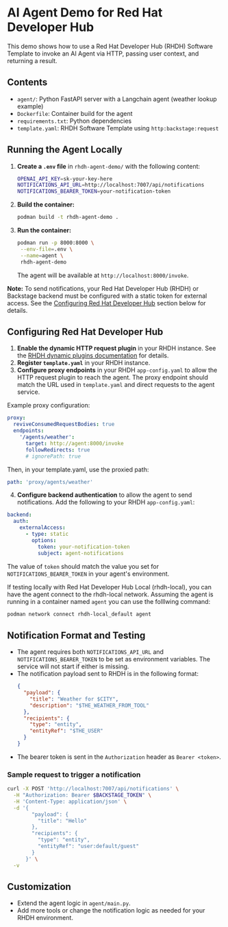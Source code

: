 # AI Agent Demo for Red Hat Developer Hub

This demo shows how to use a Red Hat Developer Hub (RHDH) Software Template to invoke an AI Agent via HTTP, passing user context, and returning a result.

## Contents
- `agent/`: Python FastAPI server with a Langchain agent (weather lookup example)
- `Dockerfile`: Container build for the agent
- `requirements.txt`: Python dependencies
- `template.yaml`: RHDH Software Template using `http:backstage:request`

## Running the Agent Locally

1. **Create a `.env` file** in `rhdh-agent-demo/` with the following content:
   ```sh
   OPENAI_API_KEY=sk-your-key-here
   NOTIFICATIONS_API_URL=http://localhost:7007/api/notifications
   NOTIFICATIONS_BEARER_TOKEN=your-notification-token
   ```
2. **Build the container:**
   ```sh
   podman build -t rhdh-agent-demo .
   ```
3. **Run the container:**
   ```sh
   podman run -p 8000:8000 \
    --env-file=.env \
    --name=agent \
    rhdh-agent-demo
   ```
   The agent will be available at `http://localhost:8000/invoke`.

**Note:**
To send notifications, your Red Hat Developer Hub (RHDH) or Backstage backend must be configured with a static token for external access. See the [Configuring Red Hat Developer Hub](#configuring-red-hat-developer-hub) section below for details.

## Configuring Red Hat Developer Hub

1. **Enable the dynamic HTTP request plugin** in your RHDH instance. See the [RHDH dynamic plugins documentation](https://docs.redhat.com/en/documentation/red_hat_developer_hub/1.6/html/dynamic_plugins_reference/con-preinstalled-dynamic-plugins#red-hat-supported-plugins) for details.
2. **Register `template.yaml`** in your RHDH instance.
3. **Configure proxy endpoints** in your RHDH `app-config.yaml` to allow the HTTP request plugin to reach the agent. The proxy endpoint should match the URL used in `template.yaml` and direct requests to the agent service.

Example proxy configuration:
```yaml
proxy:
  reviveConsumedRequestBodies: true
  endpoints:
    '/agents/weather':
      target: http://agent:8000/invoke
      followRedirects: true
      # ignorePath: true
```
Then, in your template.yaml, use the proxied path:
```yaml
path: 'proxy/agents/weather'
```

4. **Configure backend authentication** to allow the agent to send notifications. Add the following to your RHDH `app-config.yaml`:
```yaml
backend:
  auth:
    externalAccess:
      - type: static
        options:
          token: your-notification-token
          subject: agent-notifications
```
The value of `token` should match the value you set for `NOTIFICATIONS_BEARER_TOKEN` in your agent's environment.

If testing locally with Red Hat Developer Hub Local (rhdh-local), you can have
the agent connect to the rhdh-local network. Assuming the agent is running in a
container named `agent` you can use the folllwing command:

```bash
podman network connect rhdh-local_default agent 
```

## Notification Format and Testing

- The agent requires both `NOTIFICATIONS_API_URL` and `NOTIFICATIONS_BEARER_TOKEN` to be set as environment variables. The service will not start if either is missing.
- The notification payload sent to RHDH is in the following format:
  ```json
  {
    "payload": {
      "title": "Weather for $CITY",
      "description": "$THE_WEATHER_FROM_TOOL"
    },
    "recipients": {
      "type": "entity",
      "entityRef": "$THE_USER"
    }
  }
  ```
- The bearer token is sent in the `Authorization` header as `Bearer <token>`.

### Sample request to trigger a notification
```sh
curl -X POST 'http://localhost:7007/api/notifications' \
  -H "Authorization: Bearer $BACKSTAGE_TOKEN" \
  -H 'Content-Type: application/json' \
  -d '{
        "payload": {
          "title": "Hello"
        },
        "recipients": {
          "type": "entity",
          "entityRef": "user:default/guest"
        }
      }' \
  -v
```

## Customization
- Extend the agent logic in `agent/main.py`.
- Add more tools or change the notification logic as needed for your RHDH environment. 